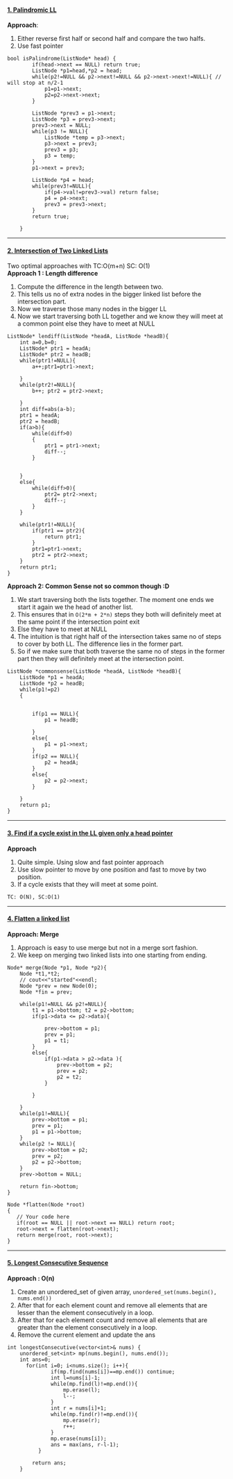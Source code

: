 #### [1. Palindromic LL](https://leetcode.com/problems/palindrome-linked-list/)  
**Approach**:
1. Either reverse first half or second half and compare the two halfs.
2. Use fast pointer
```
bool isPalindrome(ListNode* head) {
        if(head->next == NULL) return true;
        ListNode *p1=head,*p2 = head;
        while(p2!=NULL && p2->next!=NULL && p2->next->next!=NULL){ // will stop at n/2-1
            p1=p1->next;
            p2=p2->next->next;
        }
        
        ListNode *prev3 = p1->next;
        ListNode *p3 = prev3->next;
        prev3->next = NULL;
        while(p3 != NULL){
            ListNode *temp = p3->next;
            p3->next = prev3;
            prev3 = p3;
            p3 = temp; 
        }
        p1->next = prev3;
        
        ListNode *p4 = head;
        while(prev3!=NULL){
            if(p4->val!=prev3->val) return false;
            p4 = p4->next;
            prev3 = prev3->next; 
        }
        return true;
        
    }
```

---

#### [2. Intersection of Two Linked Lists](https://leetcode.com/problems/intersection-of-two-linked-lists/)  
Two optimal approaches with TC:O(m+n) SC: O(1)  
**Approach 1 : Length difference**
1. Compute the difference in the length between two. 
2. This tells us no of extra nodes in the bigger linked list before the intersection part.
3. Now we traverse those many nodes in the bigger LL
4. Now we start traversing both LL together and we know they will meet at a common point else they have to meet at NULL

```
ListNode* lendiff(ListNode *headA, ListNode *headB){
    int a=0,b=0;
    ListNode* ptr1 = headA;
    ListNode* ptr2 = headB;
    while(ptr1!=NULL){
        a++;ptr1=ptr1->next;
        
    }
    while(ptr2!=NULL){
        b++; ptr2 = ptr2->next;
        
    }
    int diff=abs(a-b);
    ptr1 = headA;
    ptr2 = headB;
    if(a>b){
        while(diff>0)
        {
            ptr1 = ptr1->next;
            diff--;
        }
        
        
    }
    else{
        while(diff>0){
            ptr2= ptr2->next;
            diff--;
        }
    }
    
    while(ptr1!=NULL){
        if(ptr1 == ptr2){
            return ptr1;
        }
        ptr1=ptr1->next;
        ptr2 = ptr2->next;
    }
    return ptr1;   
}
```

**Approach 2: Common Sense not so common though :D**
1. We start traversing both the lists together. The moment one ends we start it again we the head of another list.
2. This ensures that in `O(2*m + 2*n)` steps they both will definitely meet at the same point if the intersection point exit
3. Else they have to meet at NULL
4. The intuition is that right half of the intersection takes same no of steps to cover by both LL. The difference lies in the former part.
5. So if we make sure that both traverse the same no of steps in the former part then they will definitely meet at the intersection point.


```
ListNode *commonsense(ListNode *headA, ListNode *headB){
    ListNode *p1 = headA;
    ListNode *p2 = headB;
    while(p1!=p2)
    {
        
        
        if(p1 == NULL){
            p1 = headB;
            
        }
        else{
            p1 = p1->next;
        }
        if(p2 == NULL){
            p2 = headA;
        }
        else{
            p2 = p2->next;
        }
        
    }
    return p1;
}
```

---
#### [3. Find if a cycle exist in the LL given only a head pointer](https://leetcode.com/problems/linked-list-cycle/)
**Approach**
1. Quite simple. Using slow and fast pointer approach
2. Use slow pointer to move by one position and fast to move by two position.
3. If a cycle exists that they will meet at some point.

`TC: O(N), SC:O(1)`

---

#### [4. Flatten a linked list]()

**Approach: Merge**
1. Approach is easy to use merge but not in a merge sort fashion.
2. We keep on merging two linked lists into one starting from ending.

```
Node* merge(Node *p1, Node *p2){
    Node *t1,*t2;
    // cout<<"started"<<endl;
    Node *prev = new Node(0);
    Node *fin = prev;
    
    while(p1!=NULL && p2!=NULL){
        t1 = p1->bottom; t2 = p2->bottom;
        if(p1->data <= p2->data){
            
            prev->bottom = p1;
            prev = p1;
            p1 = t1;
        }
        else{
            if(p1->data > p2->data ){
                prev->bottom = p2;
                prev = p2;
                p2 = t2;
            }
            
        }
       
    }
    while(p1!=NULL){
        prev->bottom = p1;
        prev = p1;
        p1 = p1->bottom;
    }
    while(p2 != NULL){
        prev->bottom = p2;
        prev = p2;
        p2 = p2->bottom;
    }
    prev->bottom = NULL;
    
    return fin->bottom;
}    
    
Node *flatten(Node *root)
{
   // Your code here
   if(root == NULL || root->next == NULL) return root;
   root->next = flatten(root->next);
   return merge(root, root->next);
}

```

---

#### [5. Longest Consecutive Sequence](https://leetcode.com/problems/longest-consecutive-sequence/)
**Approach : O(n)**
1. Create an unordered_set of given array, `unordered_set(nums.begin(), nums.end())`
2. After that for each element count and remove all elements that are lesser than the element consecutively in a loop.
3. After that for each element count and remove all elements that are greater than the element consecutively in a loop.
4. Remove the current element and update the ans

```
int longestConsecutive(vector<int>& nums) {
    unordered_set<int> mp(nums.begin(), nums.end());       
    int ans=0;
      for(int i=0; i<nums.size(); i++){
              if(mp.find(nums[i])==mp.end()) continue;
              int l=nums[i]-1;
              while(mp.find(l)!=mp.end()){
                  mp.erase(l);
                  l--;
              }
              int r = nums[i]+1;
              while(mp.find(r)!=mp.end()){
                  mp.erase(r);
                  r++;
              }
              mp.erase(nums[i]);
              ans = max(ans, r-l-1);
          }
      
        return ans;
    }
```
